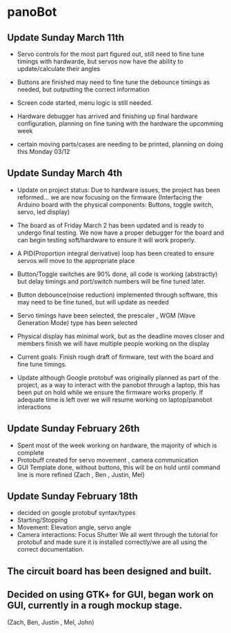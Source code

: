 # panoBot

## Update Sunday March 11th
- Servo controls for the most part figured out, still need to fine tune timings with hardwarde, but servos now have the ability to update/calculate their angles

- Buttons are finished may need to fine tune the debounce timings as needed, but outputting the correct information

- Screen code started, menu logic is still needed.

- Hardware debugger has arrived and finishing up final hardware configuration, planning on fine tuning with the hardware the upcomming week

- certain moving parts/cases are needing to be printed, planning on doing this Monday 03/12

## Update Sunday March 4th
- Update on project status: Due to hardware issues, the project has been reformed... we are now focusing on the firmware (Interfacing the Arduino board with the physical components: Buttons, toggle switch, servo, led display)

- The board as of Friday March 2 has been updated and is ready to undergo final testing. We now have a proper debugger for the board and can begin testing soft/hardware to ensure it will work properly.

- A PID(Proportion integral derivative) loop has been created to ensure servos will move to the appropriate place

- Button/Toggle switches are 90% done, all code is working (abstractly) but delay timings and port/switch numbers will be fine tuned later.

- Button debounce(noise reduction) implemented through software, this may need to be fine tuned, but will update as needed

- Servo timings have been selected, the prescaler , WGM (Wave Generation Mode) type has been selected 

- Physical display has minimal work, but as the deadline moves closer and members finish we will have multiple people working on the display

- Current goals: Finish rough draft of firmware, test with the board and fine tune timings. 

- Update although Google protobuf was originally planned as part of the project, as a way to interact with the panobot through a laptop, this has been put on hold while we ensure the firmware works properly. If adequate time is left over we will resume working on laptop/panobot interactions

## Update Sunday February 26th

- Spent most of the week working on hardware, the majority of which is complete
- Protobuff created for servo movement , camera communication
- GUI Template done, without buttons, this will be on hold until command line is more refined
(Zach , Ben , Justin, Mel)

## Update Sunday February 18th

- decided on google protobuf syntax/types
- Starting/Stopping 
- Movement:
	Elevation angle, servo angle
- Camera interactions:
	Focus
	Shutter
We all went through the tutorial for protobuf and made sure it is installed correctly/we are all using the correct documentation.

## The circuit board has been designed and built.

## Decided on using GTK+ for GUI, began work on GUI, currently in a rough mockup stage.
(Zach, Ben, Justin , Mel, John)